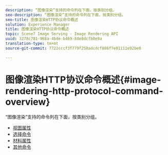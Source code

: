 ```yaml
---
description: “图像渲染”支持的命令列在下面，按类别分组。
seo-description: “图像渲染”支持的命令列在下面，按类别分组。
seo-title: 图像渲染HTTP协议命令概述
solution: Experience Manager
title: 图像渲染HTTP协议命令概述
topic: Scene7 Image Serving - Image Rendering API
uuid: 3278c781-968a-4bde-b469-84e8dcfb0e9a
translation-type: tm+mt
source-git-commit: 7721cccf3f779f258adcdcf886f7e01111e92be0

---
```



# 图像渲染HTTP协议命令概述{#image-rendering-http-protocol-command-overview}

“图像渲染”支持的命令列在下面，按类别分组。

* [视图属性](r-ir-view-attributes.md)
* [选择命令](r-ir-selection-commands.md)
* [材料属性](r-ir-material-attributes.md)
* [其他命令](r-ir-miscellaneous-commands.md)
